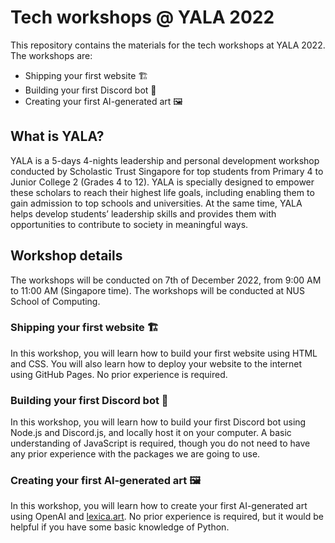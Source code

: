 # Tech workshops @ YALA 2022

This repository contains the materials for the tech workshops at YALA 2022. The workshops are:

- Shipping your first website 🏗️
- Building your first Discord bot 🤖
- Creating your first AI-generated art 🖼️

## What is YALA?

YALA is a 5-days 4-nights leadership and personal development workshop conducted by Scholastic Trust Singapore for top students from Primary 4 to Junior College 2 (Grades 4 to 12). YALA is specially designed to empower these scholars to reach their highest life goals, including enabling them to gain admission to top schools and universities. At the same time, YALA helps develop students’ leadership skills and provides them with opportunities to contribute to society in meaningful ways.

## Workshop details

The workshops will be conducted on 7th of December 2022, from 9:00 AM to 11:00 AM (Singapore time). The workshops will be conducted at NUS School of Computing.

### Shipping your first website 🏗️

In this workshop, you will learn how to build your first website using HTML and CSS. You will also learn how to deploy your website to the internet using GitHub Pages. No prior experience is required.

### Building your first Discord bot 🤖

In this workshop, you will learn how to build your first Discord bot using Node.js and Discord.js, and locally host it on your computer. A basic understanding of JavaScript is required, though you do not need to have any prior experience with the packages we are going to use.

### Creating your first AI-generated art 🖼️

In this workshop, you will learn how to create your first AI-generated art using OpenAI and [lexica.art](https://lexica.art/). No prior experience is required, but it would be helpful if you have some basic knowledge of Python.
